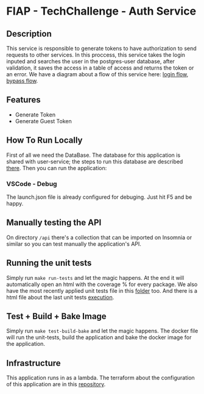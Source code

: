 # FIAP - TechChallenge - Auth Service

## Description

This service is responsible to generate tokens to have authorization to send requests to other services. In this proccess, this service takes the login inputed and searches the user in the postgres-user database, after validation, it saves the access in a table of access and returns the token or an error. We have a diagram about a flow of this service here: [login flow](./docs/diagrams/auth-service-diagram.png), [bypass flow](./docs/diagrams/bypass-diagram.png).

## Features

- Generate Token
- Generate Guest Token

## How To Run Locally

First of all we need the DataBase. The database for this application is shared with user-service; the steps to run this database are described [there](https://github.com/mauriciodm1998/user-service/blob/master/readme.md).
Then you can run the application:

### VSCode - Debug
The launch.json file is already configured for debuging. Just hit F5 and be happy.

## Manually testing the API

On directory ```/api``` there's a collection that can be imported on Insomnia or similar so you can test manually the application's API.

## Running the unit tests

Simply run ```make run-tests``` and let the magic happens. At the end it will automatically open an html with the coverage % for every package.
We also have the most recently applied unit tests file in this [folder](./docs/unit-tests-results/unit-tests.png) too. And there is a html file about the last unit tests [execution](./docs/unit-tests-results/coverage.html).

## Test + Build + Bake Image

Simply run ```make test-build-bake``` and let the magic happens. The docker file will run the unit-tests, build the application and bake the docker image for the application.

## Infrastructure

This application runs in as a lambda. The terraform about the configuration of this application are in this [repository](https://github.com/mauriciodm1998/tech-challenge-gitops).